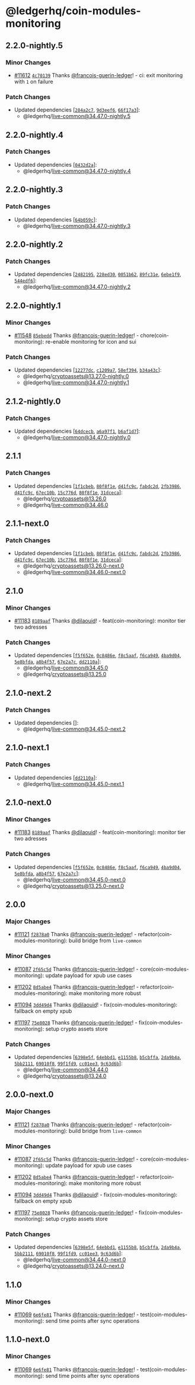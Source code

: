 # @ledgerhq/coin-modules-monitoring

## 2.2.0-nightly.5

### Minor Changes

- [#11612](https://github.com/LedgerHQ/ledger-live/pull/11612) [`4c70139`](https://github.com/LedgerHQ/ledger-live/commit/4c7013972aaf7110bd75cf52314b05c2891444b2) Thanks [@francois-guerin-ledger](https://github.com/francois-guerin-ledger)! - ci: exit monitoring with `1` on failure

### Patch Changes

- Updated dependencies [[`284a2c7`](https://github.com/LedgerHQ/ledger-live/commit/284a2c7f571c8d8e622ba60bef24d186ce42605d), [`9d3eef6`](https://github.com/LedgerHQ/ledger-live/commit/9d3eef600242c6be51c4dd844dffe06150e9f0c4), [`66f17a3`](https://github.com/LedgerHQ/ledger-live/commit/66f17a31349c518c232934b68269d84fa5b6ab0f)]:
  - @ledgerhq/live-common@34.47.0-nightly.5

## 2.2.0-nightly.4

### Patch Changes

- Updated dependencies [[`0432d2a`](https://github.com/LedgerHQ/ledger-live/commit/0432d2aca30d74eb00abdc8427c4c34725f34b13)]:
  - @ledgerhq/live-common@34.47.0-nightly.4

## 2.2.0-nightly.3

### Patch Changes

- Updated dependencies [[`64b059c`](https://github.com/LedgerHQ/ledger-live/commit/64b059cc514e199320b0e668dfed647ac2b658a9)]:
  - @ledgerhq/live-common@34.47.0-nightly.3

## 2.2.0-nightly.2

### Patch Changes

- Updated dependencies [[`2482195`](https://github.com/LedgerHQ/ledger-live/commit/24821957c838a304be60ff6e16798ef3cac987cd), [`228ed30`](https://github.com/LedgerHQ/ledger-live/commit/228ed3030601644e807e85a1693276b788b5cd2a), [`0051b62`](https://github.com/LedgerHQ/ledger-live/commit/0051b62ca8f7ddddc0bdc316a8734362aacfbb58), [`89fc31e`](https://github.com/LedgerHQ/ledger-live/commit/89fc31e8ecfc5e2fd679a2694b3514f8fb19d7b7), [`6ebe1f9`](https://github.com/LedgerHQ/ledger-live/commit/6ebe1f9e8e565e91afbb7c9db943c98425aaa311), [`544edf6`](https://github.com/LedgerHQ/ledger-live/commit/544edf6bb461d48e743dc410c6bc95dc35b5fa70)]:
  - @ledgerhq/live-common@34.47.0-nightly.2

## 2.2.0-nightly.1

### Minor Changes

- [#11548](https://github.com/LedgerHQ/ledger-live/pull/11548) [`85ebedd`](https://github.com/LedgerHQ/ledger-live/commit/85ebedd01ebc001493f44be82c22d3415d39a32c) Thanks [@francois-guerin-ledger](https://github.com/francois-guerin-ledger)! - chore(coin-monitoring): re-enable monitoring for icon and sui

### Patch Changes

- Updated dependencies [[`12277dc`](https://github.com/LedgerHQ/ledger-live/commit/12277dcb478f24152060e3e11e2eb37d650b5b60), [`c1209a7`](https://github.com/LedgerHQ/ledger-live/commit/c1209a70f6362fe8a52139ad5ad0b4705aac00fb), [`58ef394`](https://github.com/LedgerHQ/ledger-live/commit/58ef39468870e56745a3a4bc95a1292a1e1f64ca), [`b34a43c`](https://github.com/LedgerHQ/ledger-live/commit/b34a43c290929ccab9380c2c2853bd320d4630b9)]:
  - @ledgerhq/cryptoassets@13.27.0-nightly.0
  - @ledgerhq/live-common@34.47.0-nightly.1

## 2.1.2-nightly.0

### Patch Changes

- Updated dependencies [[`64dcecb`](https://github.com/LedgerHQ/ledger-live/commit/64dcecb1a971fc250e80344ba6d42b815ddd18c9), [`a6a97f1`](https://github.com/LedgerHQ/ledger-live/commit/a6a97f1daeaf3d90e69fe12d23d59cf4d4c7d78b), [`b6af1d7`](https://github.com/LedgerHQ/ledger-live/commit/b6af1d7d4bc8aba35497242f6863620c7080162c)]:
  - @ledgerhq/live-common@34.47.0-nightly.0

## 2.1.1

### Patch Changes

- Updated dependencies [[`1f1cbeb`](https://github.com/LedgerHQ/ledger-live/commit/1f1cbeb4485fb4b85b76ffe040c632d049f4e0c4), [`80f8f1e`](https://github.com/LedgerHQ/ledger-live/commit/80f8f1eaef8a7bc84ba5441790296dec6cbfa199), [`d41fc9c`](https://github.com/LedgerHQ/ledger-live/commit/d41fc9c458050ef1234c04af9642321c41cecda1), [`fabdc2d`](https://github.com/LedgerHQ/ledger-live/commit/fabdc2d34fc43302fc31514073fcc74e83d0ee93), [`2fb3986`](https://github.com/LedgerHQ/ledger-live/commit/2fb3986b56c80c331fef5ddf3e1b5988a3245b07), [`d41fc9c`](https://github.com/LedgerHQ/ledger-live/commit/d41fc9c458050ef1234c04af9642321c41cecda1), [`67ec10b`](https://github.com/LedgerHQ/ledger-live/commit/67ec10b773b4a6b512a8a6485940fa0abd41c3ef), [`15c776d`](https://github.com/LedgerHQ/ledger-live/commit/15c776d5d12b275abf09c04d532f350959ef4856), [`80f8f1e`](https://github.com/LedgerHQ/ledger-live/commit/80f8f1eaef8a7bc84ba5441790296dec6cbfa199), [`31dceca`](https://github.com/LedgerHQ/ledger-live/commit/31dcecad24abdaa8a77208e82532c47728c11180)]:
  - @ledgerhq/cryptoassets@13.26.0
  - @ledgerhq/live-common@34.46.0

## 2.1.1-next.0

### Patch Changes

- Updated dependencies [[`1f1cbeb`](https://github.com/LedgerHQ/ledger-live/commit/1f1cbeb4485fb4b85b76ffe040c632d049f4e0c4), [`80f8f1e`](https://github.com/LedgerHQ/ledger-live/commit/80f8f1eaef8a7bc84ba5441790296dec6cbfa199), [`d41fc9c`](https://github.com/LedgerHQ/ledger-live/commit/d41fc9c458050ef1234c04af9642321c41cecda1), [`fabdc2d`](https://github.com/LedgerHQ/ledger-live/commit/fabdc2d34fc43302fc31514073fcc74e83d0ee93), [`2fb3986`](https://github.com/LedgerHQ/ledger-live/commit/2fb3986b56c80c331fef5ddf3e1b5988a3245b07), [`d41fc9c`](https://github.com/LedgerHQ/ledger-live/commit/d41fc9c458050ef1234c04af9642321c41cecda1), [`67ec10b`](https://github.com/LedgerHQ/ledger-live/commit/67ec10b773b4a6b512a8a6485940fa0abd41c3ef), [`15c776d`](https://github.com/LedgerHQ/ledger-live/commit/15c776d5d12b275abf09c04d532f350959ef4856), [`80f8f1e`](https://github.com/LedgerHQ/ledger-live/commit/80f8f1eaef8a7bc84ba5441790296dec6cbfa199), [`31dceca`](https://github.com/LedgerHQ/ledger-live/commit/31dcecad24abdaa8a77208e82532c47728c11180)]:
  - @ledgerhq/cryptoassets@13.26.0-next.0
  - @ledgerhq/live-common@34.46.0-next.0

## 2.1.0

### Minor Changes

- [#11183](https://github.com/LedgerHQ/ledger-live/pull/11183) [`8189aaf`](https://github.com/LedgerHQ/ledger-live/commit/8189aaf419d383158185ae3182a1b61fabd61e11) Thanks [@dilaouid](https://github.com/dilaouid)! - feat(coin-monitoring): monitor tier two adresses

### Patch Changes

- Updated dependencies [[`f5f652e`](https://github.com/LedgerHQ/ledger-live/commit/f5f652e308477ff38176e5782eaf0e1bb96956ba), [`0c8486e`](https://github.com/LedgerHQ/ledger-live/commit/0c8486ea830e9e2abf1dfc5d108117e1db733072), [`f8c5aaf`](https://github.com/LedgerHQ/ledger-live/commit/f8c5aafb44f3e9ad7c00f808778a66cfa853e7b8), [`f6ca949`](https://github.com/LedgerHQ/ledger-live/commit/f6ca949d03801ac1a0815f89906b17e5f4625821), [`4ba9d04`](https://github.com/LedgerHQ/ledger-live/commit/4ba9d04975b17d9d25f2c60dca87bdd71638d7d1), [`5e8bfda`](https://github.com/LedgerHQ/ledger-live/commit/5e8bfda844f0c53f0340d2ca7017e6314a657bc8), [`a8b4f57`](https://github.com/LedgerHQ/ledger-live/commit/a8b4f57bf7d82e6c2444a65901e927c3c3d64412), [`67e2a7c`](https://github.com/LedgerHQ/ledger-live/commit/67e2a7c5a74d000f22684254778dfec5b8b5163d), [`dd2110a`](https://github.com/LedgerHQ/ledger-live/commit/dd2110a4259614eb39c62991d3cf92cae745d710)]:
  - @ledgerhq/live-common@34.45.0
  - @ledgerhq/cryptoassets@13.25.0

## 2.1.0-next.2

### Patch Changes

- Updated dependencies []:
  - @ledgerhq/live-common@34.45.0-next.2

## 2.1.0-next.1

### Patch Changes

- Updated dependencies [[`dd2110a`](https://github.com/LedgerHQ/ledger-live/commit/dd2110a4259614eb39c62991d3cf92cae745d710)]:
  - @ledgerhq/live-common@34.45.0-next.1

## 2.1.0-next.0

### Minor Changes

- [#11183](https://github.com/LedgerHQ/ledger-live/pull/11183) [`8189aaf`](https://github.com/LedgerHQ/ledger-live/commit/8189aaf419d383158185ae3182a1b61fabd61e11) Thanks [@dilaouid](https://github.com/dilaouid)! - feat(coin-monitoring): monitor tier two adresses

### Patch Changes

- Updated dependencies [[`f5f652e`](https://github.com/LedgerHQ/ledger-live/commit/f5f652e308477ff38176e5782eaf0e1bb96956ba), [`0c8486e`](https://github.com/LedgerHQ/ledger-live/commit/0c8486ea830e9e2abf1dfc5d108117e1db733072), [`f8c5aaf`](https://github.com/LedgerHQ/ledger-live/commit/f8c5aafb44f3e9ad7c00f808778a66cfa853e7b8), [`f6ca949`](https://github.com/LedgerHQ/ledger-live/commit/f6ca949d03801ac1a0815f89906b17e5f4625821), [`4ba9d04`](https://github.com/LedgerHQ/ledger-live/commit/4ba9d04975b17d9d25f2c60dca87bdd71638d7d1), [`5e8bfda`](https://github.com/LedgerHQ/ledger-live/commit/5e8bfda844f0c53f0340d2ca7017e6314a657bc8), [`a8b4f57`](https://github.com/LedgerHQ/ledger-live/commit/a8b4f57bf7d82e6c2444a65901e927c3c3d64412), [`67e2a7c`](https://github.com/LedgerHQ/ledger-live/commit/67e2a7c5a74d000f22684254778dfec5b8b5163d)]:
  - @ledgerhq/live-common@34.45.0-next.0
  - @ledgerhq/cryptoassets@13.25.0-next.0

## 2.0.0

### Major Changes

- [#11121](https://github.com/LedgerHQ/ledger-live/pull/11121) [`f2878a0`](https://github.com/LedgerHQ/ledger-live/commit/f2878a0ebc798165dbf9483dd2af2a30a99eb869) Thanks [@francois-guerin-ledger](https://github.com/francois-guerin-ledger)! - refactor(coin-modules-monitoring): build bridge from `live-common`

### Minor Changes

- [#11087](https://github.com/LedgerHQ/ledger-live/pull/11087) [`2f65c5d`](https://github.com/LedgerHQ/ledger-live/commit/2f65c5d9a1ff08b1610d658d4ef0fd2c2a5e0203) Thanks [@francois-guerin-ledger](https://github.com/francois-guerin-ledger)! - core(coin-modules-monitoring): update payload for xpub use cases

- [#11202](https://github.com/LedgerHQ/ledger-live/pull/11202) [`8d5abe4`](https://github.com/LedgerHQ/ledger-live/commit/8d5abe4d59f7b1ef5d1d495d1ace3e3bf6d95fe4) Thanks [@francois-guerin-ledger](https://github.com/francois-guerin-ledger)! - refactor(coin-modules-monitoring): make monitoring more robust

- [#11094](https://github.com/LedgerHQ/ledger-live/pull/11094) [`3dd49d4`](https://github.com/LedgerHQ/ledger-live/commit/3dd49d4793f2ed2b1dc19567e2f2660d91289e99) Thanks [@dilaouid](https://github.com/dilaouid)! - fix(coin-modules-monitoring): fallback on empty xpub

- [#11197](https://github.com/LedgerHQ/ledger-live/pull/11197) [`75e8028`](https://github.com/LedgerHQ/ledger-live/commit/75e8028caa9e23eab47aa629a89b44c6cd6e83a3) Thanks [@francois-guerin-ledger](https://github.com/francois-guerin-ledger)! - fix(coin-modules-monitoring): setup crypto assets store

### Patch Changes

- Updated dependencies [[`6398e5f`](https://github.com/LedgerHQ/ledger-live/commit/6398e5f90bd6ca5c1c4d850da731d4e7f020ea3a), [`64ebbd1`](https://github.com/LedgerHQ/ledger-live/commit/64ebbd119e1f20c371cd23d0bf951ee10ef2f293), [`e1155b8`](https://github.com/LedgerHQ/ledger-live/commit/e1155b8420f06ead4ab377e16202afdd9133bd26), [`b5cbffa`](https://github.com/LedgerHQ/ledger-live/commit/b5cbffac207569027e241db761a6aa70b3b1b636), [`2da9b4a`](https://github.com/LedgerHQ/ledger-live/commit/2da9b4a5dd9fec3fea188fc9fa107b2c3479d1be), [`5bb2111`](https://github.com/LedgerHQ/ledger-live/commit/5bb2111d6a0c84cd0d6508bbf33d184bc89f9da3), [`69010f8`](https://github.com/LedgerHQ/ledger-live/commit/69010f87cdffcabd825464ba5b5aba58ce2c350b), [`99f1fd9`](https://github.com/LedgerHQ/ledger-live/commit/99f1fd946b1f336f796ffa2e40846000cbe97b0a), [`cc01ee3`](https://github.com/LedgerHQ/ledger-live/commit/cc01ee328ad02ac623a300104a745eab9e7c9d10), [`9c63d6b`](https://github.com/LedgerHQ/ledger-live/commit/9c63d6b8d5fb629a19514ec36396c35eeefb96aa)]:
  - @ledgerhq/live-common@34.44.0
  - @ledgerhq/cryptoassets@13.24.0

## 2.0.0-next.0

### Major Changes

- [#11121](https://github.com/LedgerHQ/ledger-live/pull/11121) [`f2878a0`](https://github.com/LedgerHQ/ledger-live/commit/f2878a0ebc798165dbf9483dd2af2a30a99eb869) Thanks [@francois-guerin-ledger](https://github.com/francois-guerin-ledger)! - refactor(coin-modules-monitoring): build bridge from `live-common`

### Minor Changes

- [#11087](https://github.com/LedgerHQ/ledger-live/pull/11087) [`2f65c5d`](https://github.com/LedgerHQ/ledger-live/commit/2f65c5d9a1ff08b1610d658d4ef0fd2c2a5e0203) Thanks [@francois-guerin-ledger](https://github.com/francois-guerin-ledger)! - core(coin-modules-monitoring): update payload for xpub use cases

- [#11202](https://github.com/LedgerHQ/ledger-live/pull/11202) [`8d5abe4`](https://github.com/LedgerHQ/ledger-live/commit/8d5abe4d59f7b1ef5d1d495d1ace3e3bf6d95fe4) Thanks [@francois-guerin-ledger](https://github.com/francois-guerin-ledger)! - refactor(coin-modules-monitoring): make monitoring more robust

- [#11094](https://github.com/LedgerHQ/ledger-live/pull/11094) [`3dd49d4`](https://github.com/LedgerHQ/ledger-live/commit/3dd49d4793f2ed2b1dc19567e2f2660d91289e99) Thanks [@dilaouid](https://github.com/dilaouid)! - fix(coin-modules-monitoring): fallback on empty xpub

- [#11197](https://github.com/LedgerHQ/ledger-live/pull/11197) [`75e8028`](https://github.com/LedgerHQ/ledger-live/commit/75e8028caa9e23eab47aa629a89b44c6cd6e83a3) Thanks [@francois-guerin-ledger](https://github.com/francois-guerin-ledger)! - fix(coin-modules-monitoring): setup crypto assets store

### Patch Changes

- Updated dependencies [[`6398e5f`](https://github.com/LedgerHQ/ledger-live/commit/6398e5f90bd6ca5c1c4d850da731d4e7f020ea3a), [`64ebbd1`](https://github.com/LedgerHQ/ledger-live/commit/64ebbd119e1f20c371cd23d0bf951ee10ef2f293), [`e1155b8`](https://github.com/LedgerHQ/ledger-live/commit/e1155b8420f06ead4ab377e16202afdd9133bd26), [`b5cbffa`](https://github.com/LedgerHQ/ledger-live/commit/b5cbffac207569027e241db761a6aa70b3b1b636), [`2da9b4a`](https://github.com/LedgerHQ/ledger-live/commit/2da9b4a5dd9fec3fea188fc9fa107b2c3479d1be), [`5bb2111`](https://github.com/LedgerHQ/ledger-live/commit/5bb2111d6a0c84cd0d6508bbf33d184bc89f9da3), [`69010f8`](https://github.com/LedgerHQ/ledger-live/commit/69010f87cdffcabd825464ba5b5aba58ce2c350b), [`99f1fd9`](https://github.com/LedgerHQ/ledger-live/commit/99f1fd946b1f336f796ffa2e40846000cbe97b0a), [`cc01ee3`](https://github.com/LedgerHQ/ledger-live/commit/cc01ee328ad02ac623a300104a745eab9e7c9d10), [`9c63d6b`](https://github.com/LedgerHQ/ledger-live/commit/9c63d6b8d5fb629a19514ec36396c35eeefb96aa)]:
  - @ledgerhq/live-common@34.44.0-next.0
  - @ledgerhq/cryptoassets@13.24.0-next.0

## 1.1.0

### Minor Changes

- [#11069](https://github.com/LedgerHQ/ledger-live/pull/11069) [`6e6fe81`](https://github.com/LedgerHQ/ledger-live/commit/6e6fe811ec8fea2e0ce0a60ab4f947564d748bac) Thanks [@francois-guerin-ledger](https://github.com/francois-guerin-ledger)! - test(coin-modules-monitoring): send time points after sync operations

## 1.1.0-next.0

### Minor Changes

- [#11069](https://github.com/LedgerHQ/ledger-live/pull/11069) [`6e6fe81`](https://github.com/LedgerHQ/ledger-live/commit/6e6fe811ec8fea2e0ce0a60ab4f947564d748bac) Thanks [@francois-guerin-ledger](https://github.com/francois-guerin-ledger)! - test(coin-modules-monitoring): send time points after sync operations
